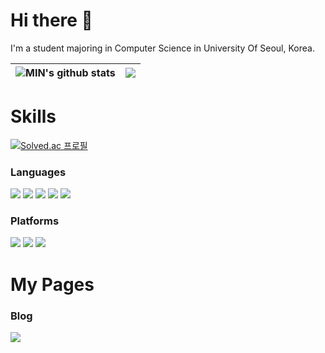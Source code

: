 # Hi there 👋
I'm a student majoring in Computer Science in University Of Seoul, Korea.
<br>

| <img align="center" src="https://github-readme-stats.vercel.app/api?username=minbros&show_icons=true&include_all_commits=true&theme=buefy&hide_border=true" alt="MIN's github stats" /></a> | <img align="center" src="https://github-readme-stats.vercel.app/api/top-langs/?username=minbros&layout=compact&theme=buefy&hide_border=true" /></a> |
| ------------- | ------------- |

# Skills
[![Solved.ac 프로필](http://mazassumnida.wtf/api/mini/generate_badge?boj=pristo2463)](https://solved.ac/pristo2463)

### Languages
<img src="https://img.shields.io/badge/python-3776AB?style=for-the-badge&logo=python&logoColor=FFFFFF"/></a>
<img src="https://img.shields.io/badge/java-007396?style=for-the-badge&logo=oracle&logoColor=FFFFFF"/></a>
<img src="https://img.shields.io/badge/c-8F9BAB?style=for-the-badge&logo=c&logoColor=FFFFFF"/></a>
<img src="https://img.shields.io/badge/c++-00599C?style=for-the-badge&logo=cplusplus&logoColor=FFFFFF"/></a>
<img src="https://img.shields.io/badge/dart-0175C2?style=for-the-badge&logo=dart&logoColor=FFFFFF"/></a>

### Platforms
<img src="https://img.shields.io/badge/flutter-02569B?style=for-the-badge&logo=flutter&logoColor=FFFFFF"/></a>
<img src="https://img.shields.io/badge/spring-6DB33F?style=for-the-badge&logo=spring&logoColor=FFFFFF"/></a>
<img src="https://img.shields.io/badge/mysql-4479A1?style=for-the-badge&logo=mysql&logoColor=FFFFFF"/></a>

# My Pages
### Blog
<a href="https://noteformin.tistory.com/" target="_blank"><img src="https://img.shields.io/badge/tistory-FF8651?style=for-the-badge&logo=tistory&logoColor=FFFFFF"/></a>
<br>
